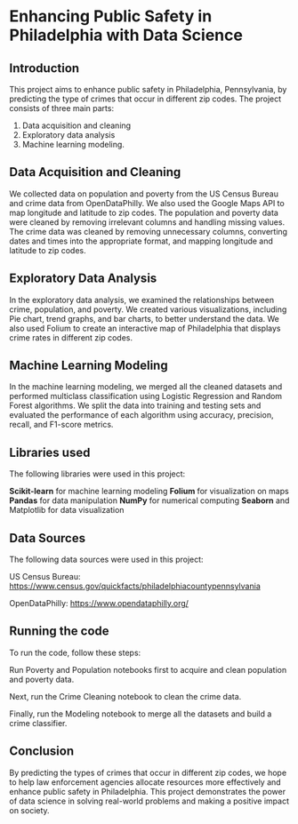 # Enhancing Public Safety in Philadelphia with Data Science

## Introduction

This project aims to enhance public safety in Philadelphia, Pennsylvania, by predicting the type of crimes that occur in different zip codes. The project consists of three main parts:
1. Data acquisition and cleaning 
2. Exploratory data analysis
3. Machine learning modeling.

## Data Acquisition and Cleaning
We collected data on population and poverty from the US Census Bureau and crime data from OpenDataPhilly. We also used the Google Maps API to map longitude and latitude to zip codes. The population and poverty data were cleaned by removing irrelevant columns and handling missing values. The crime data was cleaned by removing unnecessary columns, converting dates and times into the appropriate format, and mapping longitude and latitude to zip codes.

## Exploratory Data Analysis
In the exploratory data analysis, we examined the relationships between crime, population, and poverty. We created various visualizations, including Pie chart, trend graphs, and bar charts, to better understand the data. We also used Folium to create an interactive map of Philadelphia that displays crime rates in different zip codes.

## Machine Learning Modeling
In the machine learning modeling, we merged all the cleaned datasets and performed multiclass classification using Logistic Regression and Random Forest algorithms. We split the data into training and testing sets and evaluated the performance of each algorithm using accuracy, precision, recall, and F1-score metrics.

## Libraries used

The following libraries were used in this project:

**Scikit-learn** for machine learning modeling
**Folium** for visualization on maps
**Pandas** for data manipulation
**NumPy** for numerical computing
**Seaborn** and Matplotlib for data visualization

## Data Sources

The following data sources were used in this project:

US Census Bureau: https://www.census.gov/quickfacts/philadelphiacountypennsylvania

OpenDataPhilly: https://www.opendataphilly.org/

## Running the code

To run the code, follow these steps:

Run Poverty and Population notebooks first to acquire and clean population and poverty data.

Next, run the Crime Cleaning notebook to clean the crime data.

Finally, run the Modeling notebook to merge all the datasets and build a crime classifier.
## Conclusion

By predicting the types of crimes that occur in different zip codes, we hope to help law enforcement agencies allocate resources more effectively and enhance public safety in Philadelphia. This project demonstrates the power of data science in solving real-world problems and making a positive impact on society.




